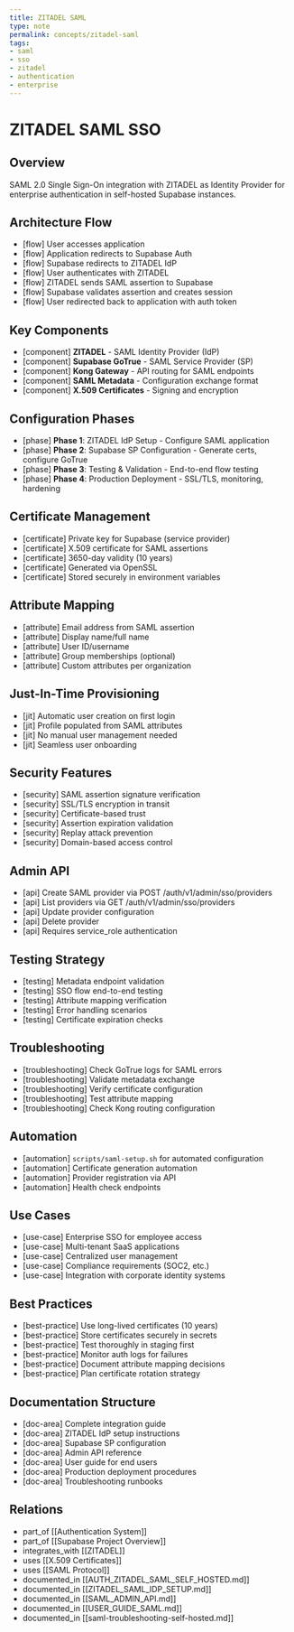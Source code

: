 ```yaml
---
title: ZITADEL SAML
type: note
permalink: concepts/zitadel-saml
tags:
- saml
- sso
- zitadel
- authentication
- enterprise
---
```


# ZITADEL SAML SSO

## Overview

SAML 2.0 Single Sign-On integration with ZITADEL as Identity Provider for enterprise authentication in self-hosted Supabase instances.

## Architecture Flow

- [flow] User accesses application
- [flow] Application redirects to Supabase Auth
- [flow] Supabase redirects to ZITADEL IdP
- [flow] User authenticates with ZITADEL
- [flow] ZITADEL sends SAML assertion to Supabase
- [flow] Supabase validates assertion and creates session
- [flow] User redirected back to application with auth token

## Key Components

- [component] **ZITADEL** - SAML Identity Provider (IdP)
- [component] **Supabase GoTrue** - SAML Service Provider (SP)
- [component] **Kong Gateway** - API routing for SAML endpoints
- [component] **SAML Metadata** - Configuration exchange format
- [component] **X.509 Certificates** - Signing and encryption

## Configuration Phases

- [phase] **Phase 1**: ZITADEL IdP Setup - Configure SAML application
- [phase] **Phase 2**: Supabase SP Configuration - Generate certs, configure GoTrue
- [phase] **Phase 3**: Testing & Validation - End-to-end flow testing
- [phase] **Phase 4**: Production Deployment - SSL/TLS, monitoring, hardening

## Certificate Management

- [certificate] Private key for Supabase (service provider)
- [certificate] X.509 certificate for SAML assertions
- [certificate] 3650-day validity (10 years)
- [certificate] Generated via OpenSSL
- [certificate] Stored securely in environment variables

## Attribute Mapping

- [attribute] Email address from SAML assertion
- [attribute] Display name/full name
- [attribute] User ID/username
- [attribute] Group memberships (optional)
- [attribute] Custom attributes per organization

## Just-In-Time Provisioning

- [jit] Automatic user creation on first login
- [jit] Profile populated from SAML attributes
- [jit] No manual user management needed
- [jit] Seamless user onboarding

## Security Features

- [security] SAML assertion signature verification
- [security] SSL/TLS encryption in transit
- [security] Certificate-based trust
- [security] Assertion expiration validation
- [security] Replay attack prevention
- [security] Domain-based access control

## Admin API

- [api] Create SAML provider via POST /auth/v1/admin/sso/providers
- [api] List providers via GET /auth/v1/admin/sso/providers
- [api] Update provider configuration
- [api] Delete provider
- [api] Requires service_role authentication

## Testing Strategy

- [testing] Metadata endpoint validation
- [testing] SSO flow end-to-end testing
- [testing] Attribute mapping verification
- [testing] Error handling scenarios
- [testing] Certificate expiration checks

## Troubleshooting

- [troubleshooting] Check GoTrue logs for SAML errors
- [troubleshooting] Validate metadata exchange
- [troubleshooting] Verify certificate configuration
- [troubleshooting] Test attribute mapping
- [troubleshooting] Check Kong routing configuration

## Automation

- [automation] `scripts/saml-setup.sh` for automated configuration
- [automation] Certificate generation automation
- [automation] Provider registration via API
- [automation] Health check endpoints

## Use Cases

- [use-case] Enterprise SSO for employee access
- [use-case] Multi-tenant SaaS applications
- [use-case] Centralized user management
- [use-case] Compliance requirements (SOC2, etc.)
- [use-case] Integration with corporate identity systems

## Best Practices

- [best-practice] Use long-lived certificates (10 years)
- [best-practice] Store certificates securely in secrets
- [best-practice] Test thoroughly in staging first
- [best-practice] Monitor auth logs for failures
- [best-practice] Document attribute mapping decisions
- [best-practice] Plan certificate rotation strategy

## Documentation Structure

- [doc-area] Complete integration guide
- [doc-area] ZITADEL IdP setup instructions
- [doc-area] Supabase SP configuration
- [doc-area] Admin API reference
- [doc-area] User guide for end users
- [doc-area] Production deployment procedures
- [doc-area] Troubleshooting runbooks

## Relations

- part_of [[Authentication System]]
- part_of [[Supabase Project Overview]]
- integrates_with [[ZITADEL]]
- uses [[X.509 Certificates]]
- uses [[SAML Protocol]]
- documented_in [[AUTH_ZITADEL_SAML_SELF_HOSTED.md]]
- documented_in [[ZITADEL_SAML_IDP_SETUP.md]]
- documented_in [[SAML_ADMIN_API.md]]
- documented_in [[USER_GUIDE_SAML.md]]
- documented_in [[saml-troubleshooting-self-hosted.md]]
